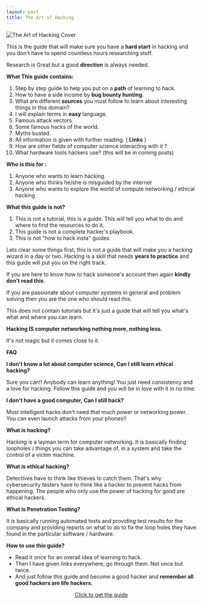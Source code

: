 ```yaml
---
layout: post
title: The Art of Hacking
---
```

<img src="{{ site.baseurl }}/images/theartofhackingcover2.png" alt="The Art of Hacking Cover">

This is the guide that will make sure you have a **hard start** in hacking and you don&#39;t have to spend countless hours researching stuff.

Research is Great but a good **direction** is always needed.

**What This guide contains:**

1. Step by step guide to help you put on a **path** of learning to hack.
2. How to have a side income by **bug bounty hunting**.
3. What are different **sources** you must follow to learn about interesting things in this domain?
4. I will explain terms in **easy** language.
5. Famous attack vectors.
6. Some famous hacks of the world.
7. Myths busted.
8. All information is given with further reading. ( **Links** )
9. How are other fields of computer science interacting with it ?
10. What hardware tools hackers use? (this will be in coming posts)

**Who is this for :**

1. Anyone who wants to learn hacking.
2. Anyone who thinks he/she is misguided by the internet
3. Anyone who wants to explore the world of compute networking / ethical hacking

**What this guide is not?**

1. This is not a tutorial, this is a guide. This will tell you what to do and where to find the resources to do it.
2. This guide is not a complete hacker&#39;s playbook.
3. This is not &quot;how to hack insta&quot; guides.

Lets clear some things first, this is not a guide that will make you a hacking wizard in a day or two. Hacking is a skill that needs **years to practice** and this guide will put you on the right track.

If you are here to know how to hack someone&#39;s account then again **kindly don&#39;t read this**.

If you are passionate about computer systems in general and problem solving then you are the one who should read this.

This does not contain tutorials but it&#39;s just a guide that will tell you what&#39;s what and where you can learn.

**Hacking IS computer networking nothing more, nothing less.**

It&#39;s not magic but it comes close to it.

**FAQ**

**I don&#39;t know a lot about computer science, Can I still learn ethical hacking?**

Sure you can!! Anybody can learn anything! You just need consistency and a love for hacking. Follow this guide and you will be in love with it in no time.

**I don&#39;t have a good computer, Can I still hack?**

Most intelligent hacks don&#39;t need that much power or networking power. You can even launch attacks from your phones!!

**What is hacking?**

Hacking is a layman term for computer networking. It is basically finding loopholes / things you can take advantage of, in a system and take the control of a victim machine.

**What is ethical hacking?**

Detectives have to think like thieves to catch them. That&#39;s why cybersecurity testers have to think like a hacker to prevent hacks from happening. The people who only use the power of hacking for good are ethical hackers.

**What is Penetration Testing?**

It is basically running automated tests and providing test results for the company and providing reports on what to do to fix the loop holes they have found in the particular software / hardware.

**How to use this guide?**

- Read it once for an overall idea of learning to hack.
- Then I have given links everywhere, go through them. Not once but twice.
- And just follow this guide and become a good hacker and **remember all good hackers are life hackers.**

<center>
<div>
<script src="https://gumroad.com/js/gumroad.js"></script>
<a class="gumroad-button" href="https://gum.co/qkhZb?wanted=true" target="_blank">Click to get the guide</a>
 </center>
</div>
